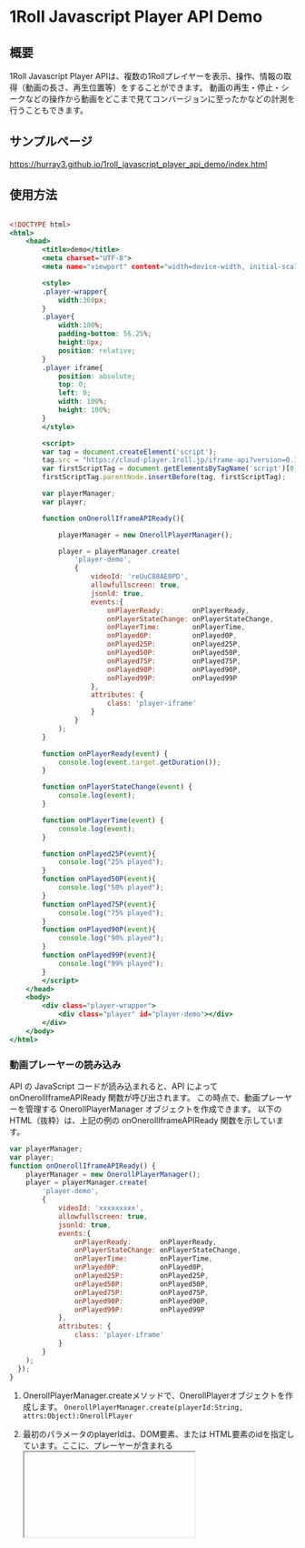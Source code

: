 
# 1Roll Javascript Player API Demo

## 概要
1Roll Javascript Player APIは、複数の1Rollプレイヤーを表示、操作、情報の取得（動画の長さ、再生位置等）をすることができます。
動画の再生・停止・シークなどの操作から動画をどこまで見てコンバージョンに至ったかなどの計測を行うこともできます。

## サンプルページ
https://hurray3.github.io/1roll_javascript_player_api_demo/index.html


## 使用方法

```HTML:index.html

<!DOCTYPE html>
<html>
    <head>
        <title>demo</title>
        <meta charset="UTF-8">
        <meta name="viewport" content="width=device-width, initial-scale=1.0">

        <style>
        .player-wrapper{
            width:360px;
        }
        .player{
            width:100%;
            padding-bottom: 56.25%;
            height:0px;
            position: relative;
        }
        .player iframe{
            position: absolute;
            top: 0;
            left: 0;
            width: 100%;
            height: 100%;
        }
        </style>

        <script>
        var tag = document.createElement('script');
        tag.src = "https://cloud-player.1roll.jp/iframe-api?version=0.1.0";
        var firstScriptTag = document.getElementsByTagName('script')[0];
        firstScriptTag.parentNode.insertBefore(tag, firstScriptTag);            

        var playerManager;
        var player;

        function onOnerollIframeAPIReady(){

            playerManager = new OnerollPlayerManager();

            player = playerManager.create(
                'player-demo',
                {
                    videoId: 'reUuC88AE0PD',
                    allowfullscreen: true,
                    jsonld: true,
                    events:{
                        onPlayerReady:       onPlayerReady,
                        onPlayerStateChange: onPlayerStateChange,
                        onPlayerTime:        onPlayerTime,
                        onPlayed0P:          onPlayed0P,
                        onPlayed25P:         onPlayed25P,
                        onPlayed50P:         onPlayed50P,
                        onPlayed75P:         onPlayed75P,
                        onPlayed90P:         onPlayed90P,
                        onPlayed99P:         onPlayed99P
                    },
                    attributes: {
                        class: 'player-iframe'
                    }
                }
            );
        }

        function onPlayerReady(event) {
            console.log(event.target.getDuration());
        }

        function onPlayerStateChange(event) {
            console.log(event);
        }

        function onPlayerTime(event) {
            console.log(event);
        }

        function onPlayed25P(event){
            console.log("25% played");
        }
        function onPlayed50P(event){
            console.log("50% played");
        }
        function onPlayed75P(event){
            console.log("75% played");
        }
        function onPlayed90P(event){
            console.log("90% played");
        }
        function onPlayed99P(event){
            console.log("99% played");
        }
        </script>
    </head>
    <body>
        <div class="player-wrapper">
            <div class="player" id="player-demo"></div>
        </div>
    </body>
</html>


```
### 動画プレーヤーの読み込み

API の JavaScript コードが読み込まれると、API によって onOnerollIframeAPIReady 関数が呼び出されます。
この時点で、動画プレーヤーを管理する OnerollPlayerManager オブジェクトを作成できます。
以下の HTML（抜粋）は、上記の例の onOnerollIframeAPIReady 関数を示しています。

```js
var playerManager;
var player;
function onOnerollIframeAPIReady() {
    playerManager = new OnerollPlayerManager();
    player = playerManager.create(
        'player-demo',
        {
            videoId: 'xxxxxxxxx',
            allowfullscreen: true,
            jsonld: true,
            events:{
                onPlayerReady:       onPlayerReady,
                onPlayerStateChange: onPlayerStateChange,
                onPlayerTime:        onPlayerTime,
                onPlayed0P:          onPlayed0P,
                onPlayed25P:         onPlayed25P,
                onPlayed50P:         onPlayed50P,
                onPlayed75P:         onPlayed75P,
                onPlayed90P:         onPlayed90P,
                onPlayed99P:         onPlayed99P
            },
            attributes: {
                class: 'player-iframe'
            }
        }
    );
  });
}
```

  
1. OnerollPlayerManager.createメソッドで、OnerollPlayerオブジェクトを作成します。
`OnerollPlayerManager.create(playerId:String, attrs:Object):OnerollPlayer`
  
2. 最初のパラメータのplayerIdは、DOM要素、または HTML要素のidを指定しています。ここに、プレーヤーが含まれる <iframe> タグが API によって挿入されます。

3. ２つ目のパラメータのattrsは、プレーヤーのオプションを指定するオブジェクトです。このオブジェクトには次のプロパティが含まれています。
* プロパティ一覧
  * `videoId (String) [required]` - プレーヤーが読み込む動画を識別する1RollのVideoID。
  * `width (Number) [option]` - プレイヤーの横幅を設定します。
  * `height (Number) [option]` - プレイヤーの縦幅を設定します。
  * `autostart (Boolean) [option]` - 自動再生させるかどうか。（デフォルトはfalse）　※ブラウザにより自動再生できない場合があります
  * `autostartSoundOn (Boolean) [option]` - 自動再生時に音声を出すかどうか。（デフォルトはfalse）　※ブラウザにより音声が出ない場合があります
  * `allowfullscreen (Boolean) [option]` - フルスクリーンを許可（デフォルトはtrue）
  * `jsonld (Boolean) [option]` - 動画情報タグ（JsonLDオブジェクト）を出力するかどうか。 許可すると挿入するためのscriptタグがiframeタグの次の行に挿入されます。
  * `events (Object) [option]` – APIが呼び出す関数（イベント リスナー）を識別します。
    * `onPlayerReady (Function) [option]` - OnerollPlayerが再生可能状態になったときに、値として渡した関数"onPlayerReady"が実行されます。
    * `onPlayerStateChange (Function) [option]` - OnerollPlayerの状態が変わった時に、値として渡した関数"onPlayerStateChange"が実行されます。
    * `onPlayerTime (Function) [option]` - OnerollPlayerで再生されている時に定期的に、値として渡した関数"onPlayerTime"が実行されます。
    * `onPlayed0P (Function) [option]` - OnerollPlayerで動画の0%以上再生された時に値として渡した関数"onPlayed0P"が実行されます。※一度のみ実行されます
    * `onPlayed25P (Function) [option]` - OnerollPlayerで動画の25%以上再生された時に値として渡した関数"onPlayed25P"が実行されます。※一度のみ実行されます
    * `onPlayed50P (Function) [option]` - OnerollPlayerで動画の50%以上再生された時に値として渡した関数"onPlayed50P"が実行されます。※一度のみ実行されます
    * `onPlayed75P (Function) [option]` - OnerollPlayerで動画の75%以上再生された時に値として渡した関数"onPlayed75P"が実行されます。※一度のみ実行されます
    * `onPlayed90P (Function) [option]` - OnerollPlayerで動画の90%以上再生された時に値として渡した関数"onPlayed90P"が実行されます。※一度のみ実行されます
    * `onPlayed99P (Function) [option]` - OnerollPlayerで動画の99%以上再生された時に値として渡した関数"onPlayed99P"が実行されます。※一度のみ実行されます
  * `attributes (Object) [option]` - iframeタグに属性を設定します。この例では、class名を渡しています。


### クラス
```
Class OnerollPlayerManager
```
OnerollPlayerMangerクラスは、OnerollPlayerオブジェクトを管理し、作成や削除を行います。
内部でOnerollPlayerオブジェクトを複数持つことができ、動画プレイヤーを複数埋め込みたいページにも対応します。

#### メソッド

* `playerManager.create(playerId:String, attrs:Object):OnerollPlayer`  
OnerollPlayerオブジェクトを作成します。

* `playerManager.remove(player:OnerollPlayer):Void`  
OnerollPlayerオブジェクトをOnerollPlayerManagerの管理対象から削除します。

* `playerManager.getPlayers():Array<OnerollPlayer>`  
OnerollPlayerManagerクラスが管理しているOnerollPlayerオブジェクトリストを返します。

```
Class OnerollPlayer
```
#### メソッド

* `player.getDuration():Number`  
動画の再生時間を取得します。

* `player.play():Void`  
動画を再生します。

* `player.pause():Void`  
動画を停止します。

* `player.seek(time:Number):Void`  
動画を再生位置を変更します。timeは秒数を指定します。

### イベント
___
* `onPlayerReady(event)`
再生の準備ができたタイミングで呼び出されます。  

	**parmas**
	* `event.target` - イベント対象となるOnerollPlayerオブジェクト
	* `event.data.duration` - このtargetの動画の再生長さ
	___
* `onPlayerStateChange(event)`
プレイヤーの再生状態が変更されたときに呼び出されます。  

	**parmas**
	* `event.target` - イベント対象となるOnerollPlayerオブジェクト
	* `event.data.state` - このtargetの状態
	  * ready - 再生準備完了
	  * play - 再生開始
	  * pause - 一時停止
	  * complete - 再生完了
	___

* `onPlayerTime(event)`
再生中に定期的に呼び出されます。  

	**parmas**
	* `event.target` - イベント対象となるOnerollPlayerオブジェクト
	* `event.data.position` - このtargetの動画の現在の再生位置
	* `event.data.duration` - このtargetの動画の再生長さ
	___

* `onPlayed0P(event)`
  再生時間が動画の長さの0%以上に達した時（再生開始された時）に1度だけ呼び出されます。
  
	**parmas**
	* `event.target` - イベント対象となるOnerollPlayerオブジェクト
	___

* `onPlayed25P(event)`
  再生時間が動画の長さの25%以上に達した時に1度だけ呼び出されます。
  
	**parmas**
	* `event.target` - イベント対象となるOnerollPlayerオブジェクト
	___

* `onPlayed50P(event)`
	再生時間が動画の長さの50%以上に達した時に1度だけ呼び出されます。
	
	**parmas**
	* `event.target` - イベント対象となるOnerollPlayerオブジェクト
	___

* `onPlayed75P(event)`
  再生時間が動画の長さの75%以上に達した時に1度だけ呼び出されます。
  
	**parmas**
	* `event.target` - イベント対象となるOnerollPlayerオブジェクト
	___

* `onPlayed90P(event)`
  再生時間が動画の長さの90%以上に達した時に1度だけ呼び出されます。
  
	**parmas**
	* `event.target` - イベント対象となるOnerollPlayerオブジェクト
	___

* `onPlayed99P(event)`
  再生時間が動画の長さの99%以上に達した時に1度だけ呼び出されます。  
  15秒以内の短い動画の場合呼ばれない可能性があります。
  
	**parmas**
	* `event.target` - イベント対象となるOnerollPlayerオブジェクト

	___
